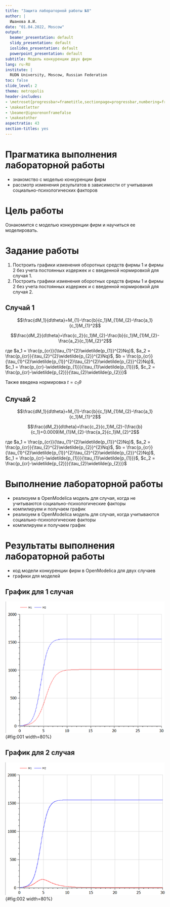 ```yaml
---
title: "Защита лабораторной работы №8"
author: |
  Ишанова А.И.
date: "01.04.2022, Moscow"
output:
  beamer_presentation: default
  slidy_presentation: default
  ioslides_presentation: default
  powerpoint_presentation: default
subtitle: Модель конкуренции двух фирм
lang: ru-RU
institute: |
  RUDN University, Moscow, Russian Federation
toc: false
slide_level: 2
theme: metropolis
header-includes:
- \metroset{progressbar=frametitle,sectionpage=progressbar,numbering=fraction}
- \makeatletter
- \beamer@ignorenonframefalse
- \makeatother
aspectratio: 43
section-titles: yes
---
```


# Прагматика выполнения лабораторной работы

- знакомство с моделью конкуренции фирм
- рассмотр изменения результатов в зависимости от учитывания социально-психологических факторов

# Цель работы

Ознакомится с моделью конкуренции фирм и научиться ее моделировать.

# Задание работы

1. Построить графики изменения оборотных средств фирмы 1 и фирмы 2 без учета постоянных издержек и с введенной нормировкой для случая 1.
2. Построить графики изменения оборотных средств фирмы 1 и фирмы 2 без учета постоянных издержек и с введенной нормировкой для случая 2.

## Случай 1

$$\frac{dM_1}{d\theta}=M_{1}-\frac{b}{c_1}M_{1}M_{2}-\frac{a_1}{c_1}M_{1}^2$$

$$\frac{dM_2}{d\theta}=\frac{c_2}{c_1}M_{2}-\frac{b}{c_1}M_{1}M_{2}-\frac{a_2}{c_1}M_{2}^2$$

где $a_1 = \frac{p_{cr}}{\tau_{1}^{2}\widetilde{p_{1}}^{2}Nq}$,  $a_2 = \frac{p_{cr}}{\tau_{2}^{2}\widetilde{p_{2}}^{2}Nq}$,  $b = \frac{p_{cr}}{\tau_{1}^{2}\widetilde{p_{1}}^{2}\tau_{2}^{2}\widetilde{p_{2}}^{2}Nq}$, $c_1 = \frac{p_{cr}-\widetilde{p_{1}}}{\tau_{1}\widetilde{p_{1}}}$, $c_2 = \frac{p_{cr}-\widetilde{p_{2}}}{\tau_{2}\widetilde{p_{2}}}$

Также введена нормировка $t = c_1\theta$

## Случай 2

$$\frac{dM_1}{d\theta}=M_{1}-\frac{b}{c_1}M_{1}M_{2}-\frac{a_1}{c_1}M_{1}^2$$

$$\frac{dM_2}{d\theta}=\frac{c_2}{c_1}M_{2}-(\frac{b}{c_1}+0.0009)M_{1}M_{2}-\frac{a_2}{c_1}M_{2}^2$$

где $a_1 = \frac{p_{cr}}{\tau_{1}^{2}\widetilde{p_{1}}^{2}Nq}$,  $a_2 = \frac{p_{cr}}{\tau_{2}^{2}\widetilde{p_{2}}^{2}Nq}$,  $b = \frac{p_{cr}}{\tau_{1}^{2}\widetilde{p_{1}}^{2}\tau_{2}^{2}\widetilde{p_{2}}^{2}Nq}$, $c_1 = \frac{p_{cr}-\widetilde{p_{1}}}{\tau_{1}\widetilde{p_{1}}}$, $c_2 = \frac{p_{cr}-\widetilde{p_{2}}}{\tau_{2}\widetilde{p_{2}}}$

#  Выполнение лабораторной работы

- реализуем в OpenModelica модель  для случая, когда не учитываются социально-психологические факторы
- компилируем и получаем график
- реализуем в OpenModelica модель  для случая, когда учитываются социально-психологические факторы
- компилируем и получаем график

# Результаты выполнения лабораторной работы

- код модели конкуренции фирм в OpenModelica для двух случаев
- графики для моделей

## График для 1 случая

![График для 1 случая](2.png){#fig:001 width=80%}

## График для 2 случая

![График для 2 случая](4.png){#fig:002 width=80%}
